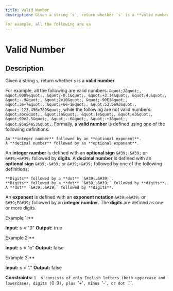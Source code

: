 ```yaml
---
title: Valid Number
description: Given a string `s`, return whether `s` is a **valid number**.

For example, all the following are va
---
```

# Valid Number
## Description
Given a string `s`, return whether `s` is a **valid number**.

For example, all the following are valid numbers: `&quot;2&quot;, &quot;0089&quot;, &quot;-0.1&quot;, &quot;+3.14&quot;, &quot;4.&quot;, &quot;-.9&quot;, &quot;2e10&quot;, &quot;-90E3&quot;, &quot;3e+7&quot;, &quot;+6e-1&quot;, &quot;53.5e93&quot;, &quot;-123.456e789&quot;`, while the following are not valid numbers: `&quot;abc&quot;, &quot;1a&quot;, &quot;1e&quot;, &quot;e3&quot;, &quot;99e2.5&quot;, &quot;--6&quot;, &quot;-+3&quot;, &quot;95a54e53&quot;`.
Formally, a **valid number** is defined using one of the following definitions:

	An **integer number** followed by an **optional exponent**.
	A **decimal number** followed by an **optional exponent**.

An **integer number** is defined with an **optional sign** `&#39;-&#39;` or `&#39;+&#39;` followed by **digits**.
A **decimal number** is defined with an **optional sign** `&#39;-&#39;` or `&#39;+&#39;` followed by one of the following definitions:

	**Digits** followed by a **dot** `&#39;.&#39;`.
	**Digits** followed by a **dot** `&#39;.&#39;` followed by **digits**.
	A **dot** `&#39;.&#39;` followed by **digits**.

An **exponent** is defined with an **exponent notation** `&#39;e&#39;` or `&#39;E&#39;` followed by an **integer number**.
The **digits** are defined as one or more digits.
 
Example 1:**

**Input:** s = &quot;0&quot;
**Output:** true

Example 2:**

**Input:** s = &quot;e&quot;
**Output:** false

Example 3:**

**Input:** s = &quot;.&quot;
**Output:** false

 
**Constraints:**
	`1 
	`s` consists of only English letters (both uppercase and lowercase), digits (`0-9`), plus `&#39;+&#39;`, minus `&#39;-&#39;`, or dot `&#39;.&#39;`.

